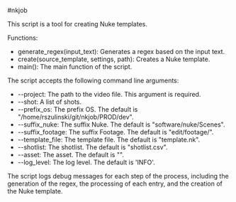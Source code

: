 #nkjob

This script is a tool for creating Nuke templates.

Functions:
- generate_regex(input_text): Generates a regex based on the input text.
- create(source_template, settings, path): Creates a Nuke template.
- main(): The main function of the script.

The script accepts the following command line arguments:
- --project: The path to the video file. This argument is required.
- --shot: A list of shots.
- --prefix_os: The prefix OS. The default is "/home/rszulinski/git/nkjob/PROD/dev".
- --suffix_nuke: The suffix Nuke. The default is "software/nuke/Scenes".
- --suffix_footage: The suffix Footage. The default is "edit/footage/".
- --template_file: The template file. The default is "template.nk".
- --shotlist: The shotlist. The default is "shotlist.csv".
- --asset: The asset. The default is "".
- --log_level: The log level. The default is 'INFO'.

The script logs debug messages for each step of the process, including the generation of the regex, the processing of each entry, and the creation of the Nuke template.
